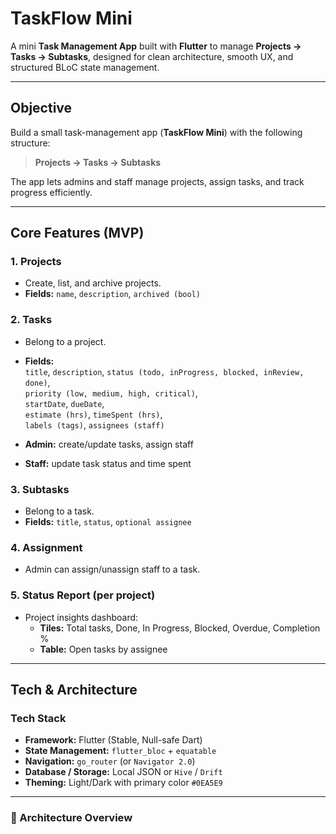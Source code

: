 #  TaskFlow Mini

A mini **Task Management App** built with **Flutter** to manage **Projects → Tasks → Subtasks**, designed for clean architecture, smooth UX, and structured BLoC state management.

---

##  Objective

Build a small task-management app (**TaskFlow Mini**) with the following structure:

> **Projects → Tasks → Subtasks**

The app lets admins and staff manage projects, assign tasks, and track progress efficiently.

---

##  Core Features (MVP)

###  1. Projects
- Create, list, and archive projects.
- **Fields:** `name`, `description`, `archived (bool)`

###  2. Tasks
- Belong to a project.  
- **Fields:**  
  `title`, `description`, `status (todo, inProgress, blocked, inReview, done)`,  
  `priority (low, medium, high, critical)`,  
  `startDate`, `dueDate`,  
  `estimate (hrs)`, `timeSpent (hrs)`,  
  `labels (tags)`, `assignees (staff)`  

- **Admin:** create/update tasks, assign staff  
- **Staff:** update task status and time spent  

###  3. Subtasks
- Belong to a task.  
- **Fields:** `title`, `status`, `optional assignee`

###  4. Assignment
- Admin can assign/unassign staff to a task.

###  5. Status Report (per project)
- Project insights dashboard:
  - **Tiles:** Total tasks, Done, In Progress, Blocked, Overdue, Completion %
  - **Table:** Open tasks by assignee

---

##  Tech & Architecture

###  Tech Stack
- **Framework:** Flutter (Stable, Null-safe Dart)
- **State Management:** `flutter_bloc` + `equatable`
- **Navigation:** `go_router` (or `Navigator 2.0`)
- **Database / Storage:** Local JSON or `Hive` / `Drift`
- **Theming:** Light/Dark with primary color `#0EA5E9`

---

### 🧩 Architecture Overview

